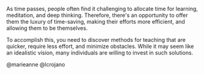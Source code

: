 As time passes, people often find it challenging to allocate time for learning, meditation, and deep thinking. Therefore, there's an opportunity to offer them the luxury of time-saving, making their efforts more efficient, and allowing them to be themselves.

To accomplish this, you need to discover methods for teaching that are quicker, require less effort, and minimize obstacles. While it may seem like an idealistic vision, many individuals are willing to invest in such solutions.

@marieanne
@lcrojano
